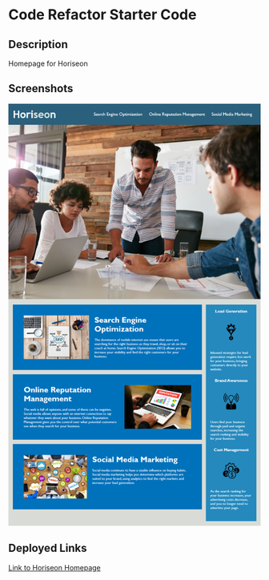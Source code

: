 # Code Refactor Starter Code

## Description

Homepage for Horiseon 



## Screenshots

![Horiseon Homepage Demo](https://github.com/michaelwwalker42/urban-octo-telegram/blob/main/assets/images/Horiseon-homepage-demo.png?raw=true)
## Deployed Links

[Link to Horiseon Homepage](https://michaelwwalker42.github.io/urban-octo-telegram/)


